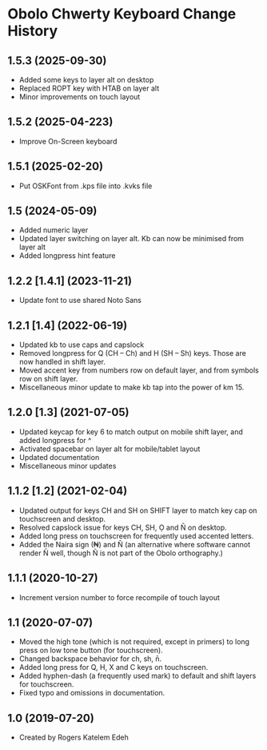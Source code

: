 Obolo Chwerty Keyboard Change History
====================

1.5.3 (2025-09-30)
----------------
* Added some keys to layer alt on desktop
* Replaced ROPT key with HTAB on layer alt
* Minor improvements on touch layout

1.5.2 (2025-04-223)
----------------
* Improve On-Screen keyboard

1.5.1 (2025-02-20)
------------------
* Put OSKFont from .kps file into .kvks file

1.5 (2024-05-09)
----------------
* Added numeric layer
* Updated layer switching on layer alt. Kb can now be minimised from layer alt
* Added longpress hint feature

1.2.2 [1.4.1] (2023-11-21)
----------------
* Update font to use shared Noto Sans

1.2.1 [1.4] (2022-06-19)
----------------
* Updated kb to use caps and capslock
* Removed longpress for Q (CH – Ch) and H (SH – Sh) keys. Those are now handled in shift layer.
* Moved accent key from numbers row on default layer, and from symbols row on shift layer.
* Miscellaneous minor update to make kb tap into the power of km 15.

1.2.0 [1.3] (2021-07-05)
----------------
* Updated keycap for key 6 to match output on mobile shift layer, and added longpress for ^
* Activated spacebar on layer alt for mobile/tablet layout
* Updated documentation
* Miscellaneous minor updates

1.1.2 [1.2] (2021-02-04)
----------------
* Updated output for keys CH and SH on SHIFT layer to match key cap on touchscreen and desktop.
* Resolved capslock issue for keys CH, SH, Ọ and N̄ on desktop.
* Added long press on touchscreen for frequently used accented letters.
* Added the Naira sign (₦) and Ñ (an alternative where software cannot render N̄ well, though Ñ is not part of the Obolo orthography.)

1.1.1 (2020-10-27)
----------------
* Increment version number to force recompile of touch layout

1.1 (2020-07-07)
----------------
* Moved the high tone (which is not required, except in primers) to long press on low tone button (for touchscreen).
* Changed backspace behavior for ch, sh, n̄.
* Added long press for Q, H, X and C keys on touchscreen.
* Added hyphen-dash (a frequently used mark) to default and shift layers for touchscreen.
* Fixed typo and omissions in documentation.

1.0 (2019-07-20)
----------------
* Created by Rogers Katelem Edeh
